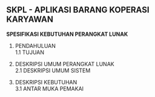 ## **SKPL - APLIKASI BARANG KOPERASI KARYAWAN**

**SPESIFIKASI KEBUTUHAN PERANGKAT LUNAK**

1. PENDAHULUAN<BR>
1.1 TUJUAN
  
2. DESKRIPSI UMUM PERANGKAT LUNAK<BR>
  2.1 DESKRIPSI UMUM SISTEM
  
3. DESKRIPSI KEBUTUHAN<BR>
  3.1 ANTAR MUKA PEMAKAI

